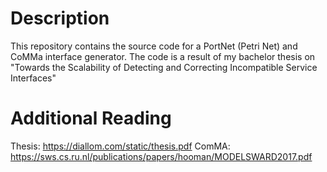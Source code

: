 # Description
This repository contains the source code for a PortNet (Petri Net) and CoMMa interface generator.
The code is a result of my bachelor thesis on "Towards the Scalability of Detecting and Correcting Incompatible Service Interfaces"












# Additional Reading
Thesis: https://diallom.com/static/thesis.pdf
ComMA:  https://sws.cs.ru.nl/publications/papers/hooman/MODELSWARD2017.pdf
